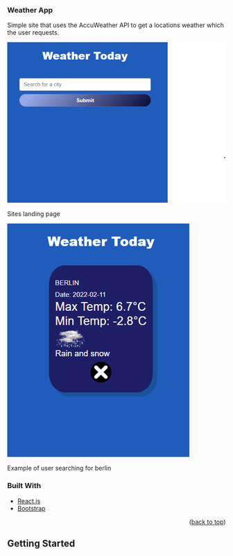 <div id="top"></div>


<!-- PROJECT LOGO -->
<br />
<div >
 
<h3 >Weather App</h3>

  <p >
   Simple site that uses the AccuWeather API to get a locations weather which the user requests.
    <br />
   


![homepage](https://github.com/alexdaffern/weather-app/blob/main/public/assets/weather%20today%20homepage.png?raw=true)
   <p>Sites landing page
  
![berlin weather](https://github.com/alexdaffern/weather-app/blob/main/public/assets/Weather-today-berlin.png?raw=true)
    <p>Example of user searching for berlin
### Built With

   
   
* [React.js](https://reactjs.org/)
* [Bootstrap](https://getbootstrap.com)

<p align="right">(<a href="#top">back to top</a>)</p>



<!-- GETTING STARTED -->
## Getting Started






